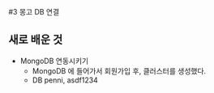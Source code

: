 #3 몽고 DB 연결

## 새로 배운 것

- MongoDB 연동시키기
	- MongoDB 에 들어가서 회원가입 후, 클러스터를 생성했다.
	- DB penni, asdf1234